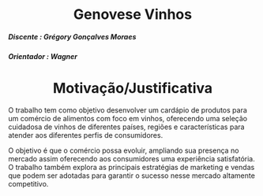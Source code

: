 <div align=center>
<h1> Genovese Vinhos </h1>
</div>

##### Discente : Grégory Gonçalves Moraes
##### Orientador : Wagner

<div align=center>
<h1>Motivação/Justificativa</h1> 
</div>
<p>O trabalho tem como objetivo desenvolver um cardápio de produtos para um comércio de alimentos com foco em vinhos, oferecendo uma seleção cuidadosa de vinhos de diferentes países, regiões e características para atender aos diferentes perfis de consumidores.</p> 
<p>O objetivo é que o comércio possa evoluir, ampliando sua presença no mercado assim oferecendo aos consumidores uma experiência satisfatória. O trabalho também explora as principais estratégias de marketing e vendas que podem ser adotadas para garantir o sucesso nesse mercado altamente competitivo.</p>
